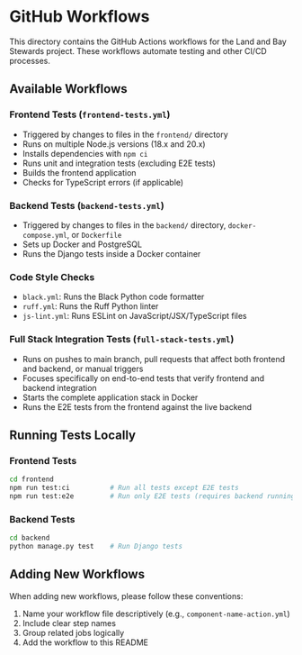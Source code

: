 # GitHub Workflows

This directory contains the GitHub Actions workflows for the Land and Bay Stewards project. These workflows automate
testing and other CI/CD processes.

## Available Workflows

### Frontend Tests (`frontend-tests.yml`)

- Triggered by changes to files in the `frontend/` directory
- Runs on multiple Node.js versions (18.x and 20.x)
- Installs dependencies with `npm ci`
- Runs unit and integration tests (excluding E2E tests)
- Builds the frontend application
- Checks for TypeScript errors (if applicable)

### Backend Tests (`backend-tests.yml`)

- Triggered by changes to files in the `backend/` directory, `docker-compose.yml`, or `Dockerfile`
- Sets up Docker and PostgreSQL
- Runs the Django tests inside a Docker container

### Code Style Checks

- `black.yml`: Runs the Black Python code formatter
- `ruff.yml`: Runs the Ruff Python linter
- `js-lint.yml`: Runs ESLint on JavaScript/JSX/TypeScript files

### Full Stack Integration Tests (`full-stack-tests.yml`)

- Runs on pushes to main branch, pull requests that affect both frontend and backend, or manual triggers
- Focuses specifically on end-to-end tests that verify frontend and backend integration
- Starts the complete application stack in Docker
- Runs the E2E tests from the frontend against the live backend

## Running Tests Locally

### Frontend Tests

```bash
cd frontend
npm run test:ci          # Run all tests except E2E tests
npm run test:e2e         # Run only E2E tests (requires backend running)
```

### Backend Tests

```bash
cd backend
python manage.py test    # Run Django tests
```

## Adding New Workflows

When adding new workflows, please follow these conventions:

1. Name your workflow file descriptively (e.g., `component-name-action.yml`)
2. Include clear step names
3. Group related jobs logically
4. Add the workflow to this README
